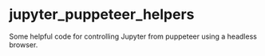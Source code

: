 # jupyter_puppeteer_helpers
Some helpful code for controlling Jupyter from puppeteer using a headless browser.
